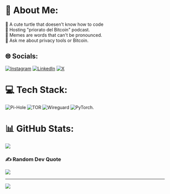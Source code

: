 # 💫 About Me:
🐢 A cute turtle that doesen't know how to code<br>🦕 Hosting "priorato del Bitcoin" podcast.<br>🐍 Memes are words that can't be pronounced.<br>🐊 Ask me about privacy tools or Bitcoin.<br>


## 🌐 Socials:
[![Instagram](https://img.shields.io/badge/Instagram-%23E4405F.svg?logo=Instagram&logoColor=white)](https://instagram.com/Prioratodelbitcoin) [![LinkedIn](https://img.shields.io/badge/LinkedIn-%230077B5.svg?logo=linkedin&logoColor=white)](https://linkedin.com/in/Turtlecute) [![X](https://img.shields.io/badge/X-black.svg?logo=X&logoColor=white)](https://x.com/Turtlecute33)

# 💻 Tech Stack:
![Pi-Hole](https://img.shields.io/badge/pihole-%2396060C.svg?style=for-the-badge&logo=pi-hole&logoColor=white) ![TOR](https://img.shields.io/badge/tor-%237E4798.svg?style=for-the-badge&logo=tor-project&logoColor=white) ![Wireguard](https://img.shields.io/badge/wireguard-%2388171A.svg?style=for-the-badge&logo=wireguard&logoColor=white) ![PyTorch](https://img.shields.io/badge/PyTorch-%23EE4C2C.svg?style=for-the-badge&logo=PyTorch&logoColor=white).
# 📊 GitHub Stats:
![](https://github-readme-streak-stats.herokuapp.com/?user=Turtlecute33&theme=dark&hide_border=false)<br/>

### ✍️ Random Dev Quote
![](https://quotes-github-readme.vercel.app/api?type=horizontal&theme=radical)

---
[![](https://visitcount.itsvg.in/api?id=Turtlecute33&icon=0&color=0)](https://visitcount.itsvg.in)

<!-- Proudly created with GPRM ( https://gprm.itsvg.in ) -->
